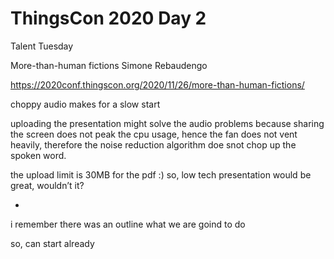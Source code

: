 # ThingsCon 2020 Day 2

Talent Tuesday

More-than-human fictions
Simone Rebaudengo

https://2020conf.thingscon.org/2020/11/26/more-than-human-fictions/

choppy audio makes for a slow start

uploading the presentation might solve the audio problems because sharing the screen does not peak the cpu usage, hence the fan does not vent heavily, therefore the noise reduction algorithm doe snot chop up the spoken word.

the upload limit is 30MB for the pdf :) so, low tech presentation would be great, wouldn’t it?


-

i remember there was an outline what we are goind to do

so, can start already
